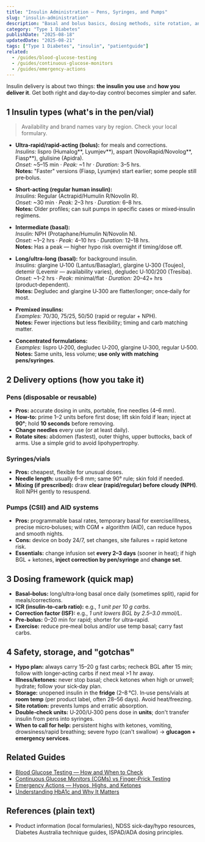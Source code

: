 ```yaml
---
title: "Insulin Administration — Pens, Syringes, and Pumps"
slug: "insulin-administration"
description: "Basal and bolus basics, dosing methods, site rotation, and pump set changes."
category: "Type 1 Diabetes"
publishDate: "2025-08-18"
updatedDate: "2025-08-21"
tags: ["Type 1 Diabetes", "insulin", "patientguide"]
related:
  - /guides/blood-glucose-testing
  - /guides/continuous-glucose-monitors
  - /guides/emergency-actions
---
```


Insulin delivery is about two things: **the insulin you use** and **how you deliver it**. Get both right and day‑to‑day control becomes simpler and safer.

## 1 Insulin types (what's in the pen/vial)
> Availability and brand names vary by region. Check your local formulary.

- **Ultra‑rapid/rapid‑acting (bolus):** for meals and corrections.  
  *Insulins:* lispro (Humalog**, Lyumjev**), aspart (NovoRapid/Novolog**, Fiasp**), glulisine (Apidra).  
  *Onset:* ~5–15 min · *Peak:* ~1 hr · *Duration:* 3–5 hrs.  
  **Notes:** "Faster" versions (Fiasp, Lyumjev) start earlier; some people still pre‑bolus.

- **Short‑acting (regular human insulin):**  
  *Insulins:* Regular (Actrapid/Humulin R/Novolin R).  
  *Onset:* ~30 min · *Peak:* 2–3 hrs · *Duration:* 6–8 hrs.  
  **Notes:** Older profiles; can suit pumps in specific cases or mixed‑insulin regimens.

- **Intermediate (basal):**  
  *Insulin:* NPH (Protaphane/Humulin N/Novolin N).  
  *Onset:* ~1–2 hrs · *Peak:* 4–10 hrs · *Duration:* 12–18 hrs.  
  **Notes:** Has a peak — higher hypo risk overnight if timing/dose off.

- **Long/ultra‑long (basal):** for background insulin.  
  *Insulins:* glargine U‑100 (Lantus/Basaglar), glargine U‑300 (Toujeo), detemir (Levemir — availability varies), degludec U‑100/200 (Tresiba).  
  *Onset:* ~1–2 hrs · *Peak:* minimal/flat · *Duration:* 20–42+ hrs (product‑dependent).  
  **Notes:** Degludec and glargine U‑300 are flatter/longer; once‑daily for most.

- **Premixed insulins:**  
  *Examples:* 70/30, 75/25, 50/50 (rapid or regular + NPH).  
  **Notes:** Fewer injections but less flexibility; timing and carb matching matter.

- **Concentrated formulations:**  
  *Examples:* lispro U‑200, degludec U‑200, glargine U‑300, regular U‑500.  
  **Notes:** Same units, less volume; **use only with matching pens/syringes**.

## 2 Delivery options (how you take it)

### Pens (disposable or reusable)
- **Pros:** accurate dosing in units, portable, fine needles (4–6 mm).  
- **How‑to:** prime 1–2 units before first dose; lift skin fold if lean; inject at **90°**; hold **10 seconds** before removing.  
- **Change needles** every use (or at least daily).  
- **Rotate sites:** abdomen (fastest), outer thighs, upper buttocks, back of arms. Use a simple grid to avoid lipohypertrophy.

### Syringes/vials
- **Pros:** cheapest, flexible for unusual doses.  
- **Needle length:** usually 6–8 mm; same 90° rule; skin fold if needed.  
- **Mixing (if prescribed):** draw **clear (rapid/regular) before cloudy (NPH)**. Roll NPH gently to resuspend.

### Pumps (CSII) and AID systems
- **Pros:** programmable basal rates, temporary basal for exercise/illness, precise micro‑boluses; with CGM + algorithm (AID), can reduce hypos and smooth nights.  
- **Cons:** device on body 24/7, set changes, site failures = rapid ketone risk.  
- **Essentials:** change infusion set **every 2–3 days** (sooner in heat); if high BGL + ketones, **inject correction by pen/syringe** and **change set**.

## 3 Dosing framework (quick map)
- **Basal–bolus:** long/ultra‑long basal once daily (sometimes split), rapid for meals/corrections.  
- **ICR (insulin‑to‑carb ratio):** e.g., *1 unit per 10 g carbs*.  
- **Correction factor (ISF):** e.g., *1 unit lowers BGL by 2.5–3.0 mmol/L*.  
- **Pre‑bolus:** 0–20 min for rapid; shorter for ultra‑rapid.  
- **Exercise:** reduce pre‑meal bolus and/or use temp basal; carry fast carbs.

## 4 Safety, storage, and "gotchas"
- **Hypo plan:** always carry 15–20 g fast carbs; recheck BGL after 15 min; follow with longer‑acting carbs if next meal >1 hr away.  
- **Illness/ketones:** never stop basal; check ketones when high or unwell; hydrate; follow your sick‑day plan.  
- **Storage:** unopened insulin in the **fridge** (2–8 °C). In‑use pens/vials at **room temp** (per product label, often 28–56 days). Avoid heat/freezing.  
- **Site rotation:** prevents lumps and erratic absorption.  
- **Double‑check units:** U‑200/U‑300 pens dose in **units**; don't transfer insulin from pens into syringes.  
- **When to call for help:** persistent highs with ketones, vomiting, drowsiness/rapid breathing; severe hypo (can't swallow) → **glucagon + emergency services**.

## Related Guides
- [Blood Glucose Testing — How and When to Check](/guides/blood-glucose-testing/)
- [Continuous Glucose Monitors (CGMs) vs Finger‑Prick Testing](/guides/cgm-vs-finger-prick/)
- [Emergency Actions — Hypos, Highs, and Ketones](/guides/emergency-actions/)
- [Understanding HbA1c and Why It Matters](/guides/understanding-hba1c/)


## References (plain text)
- Product information (local formularies), NDSS sick‑day/hypo resources, Diabetes Australia technique guides, ISPAD/ADA dosing principles.
